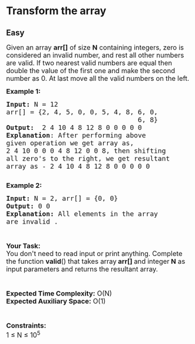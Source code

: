 # Transform the array
## Easy
<div class="problems_problem_content__Xm_eO"><p><span style="font-size:18px">Given an array <strong>arr[]</strong> of size <strong>N</strong> containing integers, zero is considered an invalid number, and rest all other numbers are valid. If two nearest valid numbers are equal then double the value of the first one and make the second number as 0. At last move all the valid numbers on the left.</span></p>

<p><span style="font-size:18px"><strong>Example 1:</strong></span></p>

<pre><span style="font-size:18px"><strong>Input: </strong>N = 12
arr[] = {2, 4, 5, 0, 0, 5, 4, 8, 6, 0, 
                                 6, 8}
<strong>Output:</strong>  2 4 10 4 8 12 8 0 0 0 0 0
<strong>Explanation</strong>: After performing above 
given operation we get array as,
2 4 10 0 0 0 4 8 12 0 0 8, then shifting
all zero's to the right, we get resultant
array as - 2 4 10 4 8 12 8 0 0 0 0 0 </span></pre>

<p><br>
<span style="font-size:18px"><strong>Example 2:</strong></span></p>

<pre><span style="font-size:18px"><strong>Input: </strong>N = 2, arr[] = {0, 0}
<strong>Output:</strong> 0 0
<strong>Explanation:</strong> All elements in the array 
are invalid .</span></pre>

<p>&nbsp;</p>

<p><span style="font-size:18px"><strong>Your Task:</strong><br>
You don't need to read input or print anything. Complete the function <strong>valid</strong>() that takes array<strong>&nbsp;arr[]&nbsp;</strong>and integer<strong> N</strong> as input parameters and returns the resultant&nbsp;array.</span></p>

<p>&nbsp;</p>

<p><span style="font-size:18px"><strong>Expected Time Complexity:</strong> O(N)<br>
<strong>Expected Auxiliary Space:</strong> O(1)</span></p>

<p>&nbsp;</p>

<p><span style="font-size:18px"><strong>Constraints:</strong><br>
1 ≤ N ≤ 10<sup>5</sup></span></p>

<p>&nbsp;</p>
</div>